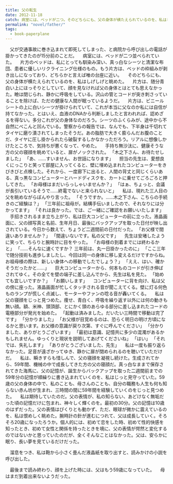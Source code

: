```yaml
---
title: 父の転生
date: 2012-11-18
catch: 病室には、ベッドが二つ。そのどちらにも、父の身体が横たえられているのを、私はしげしげと眺めた。
permalink: "novel/father/"
tags:
  - book-paperplane
---
```


　父が交通事故に巻き込まれて即死してしまった、と病院から呼び出しの電話が掛かってきたのが15分前のことだ。
　病室には、ベッドが二つ並べられていた。
　片方のベッドは、私にとっても馴染み深い、真っ白なシーツと清潔な布団、患者に優しいリクライニング仕様のもの。もう片方は、ベッドの枠組みが剥き出しになっており、どちらかと言えば唯の台座に近い。
　そのどちらにも、父の身体が横たえられているのを、私はしげしげと眺めた。
　片方は、随分青白い上にほっそりとしていて、顔を見なければ父の身体とはとても思えなかった。瞼は閉じられ、静かに呼吸をしている。沢山の管とコードが突き刺さっていることを除けば、ただの健康な人間が眠っているようだ。
　片方は、ビニールシートの上に白いシーツが掛けられていて、これが本当に父なのか私には自信が持てなかった。とはいえ、血液のDNAから判断しましたと言われれば、認めざるを得ない。多分これが父の身体なのだろう。シーツのふくらみが、途中から不自然にべこんと凹んでいる。警察からの報告では、なんでも、下半身は千切れてタイヤに磨り潰されてしまったそうだ。あの脂肪で大きく膨らんだお腹のことだ、タイヤに圧し掛かられたら破裂するしかなかっただろう。リアルに想像しかけたところで、気持ちが悪くなって、やめた。
　手持ち無沙汰に、健康そうな方の父の寝顔を眺めていると、扉がノックされた。
「木之下さん、お待たせしました」
「あ、……すいません、お世話になります」
　担当の先生は、愛想良くにっこりと笑って部屋に入ってくると、壁に埋め込まれたコンピューターをきびきびと点検した。それから、一度廊下に出ると、人間の背丈と同じくらいある、真っ黒なコンピューターとハードディスクを、カートに乗せてごろごろと押してきた。
「お母様はまだいらっしゃいませんか？」
「はぁ、ちょっと、会議が長引いているそうで……終電でないと来られないと」
　私は、現れた三人目の父を眺めながらぼんやり言った。
「そうですか。……木之下さん、こちらの手続きのご経験は？」
「三年前に祖母が。結構手伝いましたので、それなりには分かってます」
「それは良かった。では、ご一緒にご確認をお願いいたします」
　手招きされるまま立ち上がり、私は巨大コンピューターの前に立った。液晶画面に、父の顔写真と名前、生年月日、最後にバックアップを取った日付が映し出されている。今日から数えて、ちょうど二週間前の日付だった。
「お父様で間違いありませんか？」
「間違いないです。私の父です」
　先生は安堵したように笑って、ちらりと腕時計に目をやった。
「お母様の到着までには終わるかと」
「……そんなに速くですか？ 三年前は、丸一日掛かったのに」
「ここ三年で随分技術も進歩しましたし、今回は同一の身体に移し変えるだけですからね。お祖母様の際は、新しい身体への移動でしたでしょう？」
「ええ、はい、確かそうだったかと……」
　巨大コンピューターから、何本ものコードが引き伸ばされてゆく。その全てを壁の端子に差し込んでから、先生は私を見た。
「始めても宜しいですか？」
「お願いします」
　コンピューターに背を向け、私は父の傍に座った。液晶画面が忙しくタッチされる音が聞こえてくる。壁に灯る何色ものランプが慌しく点滅し、モーターやファンの唸る音が轟いてくる。
　私は父の寝顔をじっと見つめた。痩せ、青白く、呼吸を繰り返す以外には何の動きも無い顔。額、米神、頭頂部、とにかく頭のあらゆる部分に差し込まれたコードの電極部分が発光を始めた。
「起動は済みました。だいたい三時間で移動は完了です」
「分かりました」
「お父様が目覚めるのは、恐らく明日の明け方頃になるかと思います。お父様の意識が戻り次第、すぐに呼んでください」
「分かりました、ありがとうございます」
「最初は意識、記憶共に多少の混濁があるかもしれません。ゆっくりと現状を説明してあげてくださいね」
「はい」
「それでは、失礼します」
「ありがとうございました、先生」
　私は一度も振り返らなかった。足音が遠ざかってゆき、静かに扉が閉められるのを聴いていただけだ。
　私は、瞬きすらも惜しんで、父の寝顔を凝視し続けた。生成されてから、59年間、機械の中で成長してきた方の父の寝顔だ。真っ白なままで保存されてきた海馬に、父の記憶が、誕生からバックアップを取った二週間前までの59年分の記憶が順繰りに書き込まれていくのを、私はじっと見守っていた。59歳の父の身体の中で、私のことも、母さんのことも、自分の職務も人生も何も知らない赤ん坊が生まれ、三時間の間に59年間を経験していくのをじっと見つめた。
　私は期待していたのだ。父の表情が、私の知らない、あどけなく無垢だった頃の記憶だけに包まれ、神々しく輝くのを。最初の30分。父の記憶は10歳のはずだった。父の表情はぴくりとも動かず、ただ、眼球が微かに震えているのを、私は恨めしく眺めた。腕時計の針が進むにつれて、父は成長していく。そろそろ20歳になったろうか。個人的には、初めて恋をした時、初めて性的快感を知ったとき、初めて女性と関係を持ったときを境に、父の表情が愕然と変化するのではないかと思っていたのだが、全くそんなことはなかった。父は、安らかに眠り、長い夢を見ているだけだった。

　溜息をつき、私は鞄から小さく畳んだ液晶紙を取り出すと、読みかけの小説を呼び出した。

　最後まで読み終わり、顔を上げた時には、父はもう59歳になっていた。
　母はまだ到着出来ないようだった。